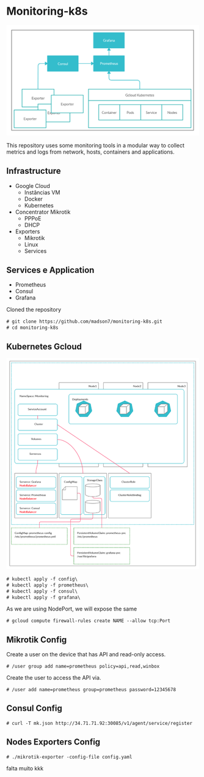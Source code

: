 # Monitoring-k8s

![](img/monitoring.png)

This repository uses some monitoring tools in a modular way to collect metrics and logs from network, hosts, containers and applications.

## Infrastructure

- Google Cloud
    - Instâncias VM
    - Docker
    - Kubernetes
- Concentrator Mikrotik
    - PPPoE
    - DHCP
- Exporters
    - Mikrotik
    - Linux
    - Services

## Services e Application

- Prometheus
- Consul
- Grafana

Cloned the repository
```
# git clone https://github.com/madson7/monitoring-k8s.git
# cd monitoring-k8s
```

## Kubernetes Gcloud

![](img/kubernetes.png)

```
# kubectl apply -f config\
# kubectl apply -f prometheus\
# kubectl apply -f consul\
# kubectl apply -f grafana\
```
As we are using NodePort, we will expose the same
```
# gcloud compute firewall-rules create NAME --allow tcp:Port
```

## Mikrotik Config

Create a user on the device that has API and read-only access.
```
# /user group add name=prometheus policy=api,read,winbox
```

Create the user to access the API via.
```
# /user add name=prometheus group=prometheus password=12345678
```
## Consul Config
```
# curl -T mk.json http://34.71.71.92:30085/v1/agent/service/register
```

## Nodes Exporters Config
```
# ./mikrotik-exporter -config-file config.yaml
```



falta muito kkk